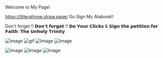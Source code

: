 Welcome to My Page!

https://litterallyme.straw.page/
Go Sign My Atabook!!

Don't forget !!
𝗗𝗼𝗻'𝘁 𝗳𝗼𝗿𝗴𝗲𝘁 !! 𝗗𝗼 𝗬𝗼𝘂𝗿 𝗖𝗹𝗶𝗰𝗸𝘀 & 𝗦𝗶𝗴𝗻 𝘁𝗵𝗲 𝗽𝗲𝘁𝗶𝘁𝗶𝗼𝗻 𝗳𝗼𝗿 𝗙𝗮𝗶𝘁𝗵: 𝗧𝗵𝗲 𝗨𝗻𝗵𝗼𝗹𝘆 𝗧𝗿𝗶𝗻𝗶𝘁𝘆


![image](https://github.com/user-attachments/assets/b3019b4c-89a2-4168-8a78-767c8d43c905) ![gif](https://github.com/user-attachments/assets/b678c5a4-8f1f-4b48-bb81-972dee1f3da8) 
![Image](https://github.com/user-attachments/assets/df573126-5fe9-4793-945b-3143146814bb) ![Image](https://github.com/user-attachments/assets/66be78d3-2d72-45e7-8dac-415974854d37)

![Image](https://github.com/user-attachments/assets/f3751847-dfcb-4aa7-9289-7d97efb6769c) ![Image](https://github.com/user-attachments/assets/7327056d-bbdc-497f-9c06-a4c7d7183339) ![Image](https://github.com/user-attachments/assets/2ccd4128-9c86-43b2-8c6f-e5211e9ee61d)


